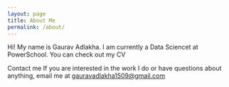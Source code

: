 ```yaml
---
layout: page
title: About Me
permalink: /about/
---
```


Hi! My name is Gaurav Adlakha. I am currently a Data Sciencet at PowerSchool. You can check out my CV

Contact me
If you are interested in the work I do or have questions about anything, email me at gauravadlakha1509@gmail.com



[^1]:a blogging platform that natively supports Jupyter notebooks in addit.

